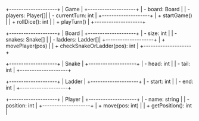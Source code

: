 +--------------------+
|       Game         |
+--------------------+
| - board: Board     |
| - players: Player[]|
| - currentTurn: int |
+--------------------+
| + startGame()      |
| + rollDice(): int  |
| + playTurn()       |
+--------------------+

+--------------------+
|       Board        |
+--------------------+
| - size: int        |
| - snakes: Snake[]  |
| - ladders: Ladder[]|
+--------------------+
| + movePlayer(pos)  |
| + checkSnakeOrLadder(pos): int |
+--------------------+

+--------------------+
|       Snake        |
+--------------------+
| - head: int        |
| - tail: int        |
+--------------------+

+--------------------+
|       Ladder       |
+--------------------+
| - start: int       |
| - end: int         |
+--------------------+

+--------------------+
|       Player       |
+--------------------+
| - name: string     |
| - position: int    |
+--------------------+
| + move(pos: int)   |
| + getPosition(): int |
